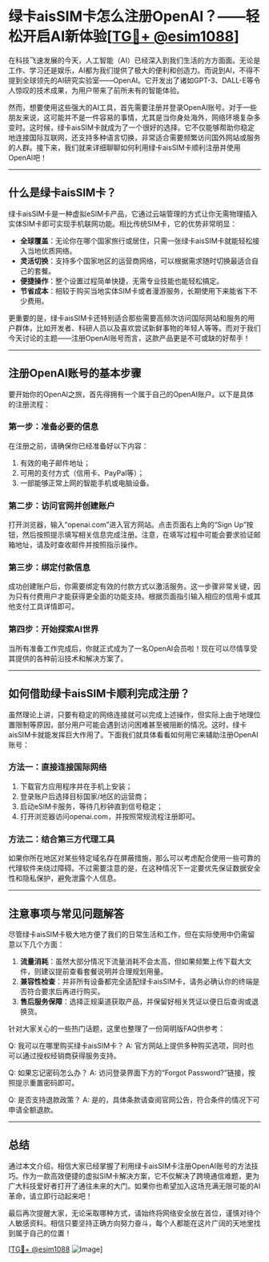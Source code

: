 # 绿卡aisSIM卡怎么注册OpenAI？——轻松开启AI新体验[[TG💪+ @esim1088](https://t.me/s/esim1088)]

在科技飞速发展的今天，人工智能（AI）已经深入到我们生活的方方面面。无论是工作、学习还是娱乐，AI都为我们提供了极大的便利和创造力。而说到AI，不得不提到全球领先的AI研究实验室——OpenAI。它开发出了诸如GPT-3、DALL-E等令人惊叹的技术成果，为用户带来了前所未有的智能体验。

然而，想要使用这些强大的AI工具，首先需要注册并登录OpenAI账号。对于一些朋友来说，这可能并不是一件容易的事情，尤其是当你身处海外，网络环境复杂多变时。这时候，绿卡aisSIM卡就成为了一个很好的选择。它不仅能够帮助你稳定地连接国际互联网，还支持多种语言切换，非常适合需要频繁访问国外网站或服务的人群。接下来，我们就来详细聊聊如何利用绿卡aisSIM卡顺利注册并使用OpenAI吧！

---

## 什么是绿卡aisSIM卡？

绿卡aisSIM卡是一种虚拟eSIM卡产品，它通过云端管理的方式让你无需物理插入实体SIM卡即可实现手机联网功能。相比传统SIM卡，它的优势非常明显：

- **全球覆盖**：无论你在哪个国家旅行或居住，只需一张绿卡aisSIM卡就能轻松接入当地优质网络。
- **灵活切换**：支持多个国家地区的运营商网络，可以根据需求随时切换最适合自己的套餐。
- **便捷操作**：整个设置过程简单快捷，无需专业技能也能轻松搞定。
- **节省成本**：相较于购买当地实体SIM卡或者漫游服务，长期使用下来能省下不少费用。

更重要的是，绿卡aisSIM卡还特别适合那些需要高频次访问国际网站和服务的用户群体，比如开发者、科研人员以及喜欢尝试新鲜事物的年轻人等等。而对于我们今天讨论的主题——注册OpenAI账号而言，这款产品更是不可或缺的好帮手！

---

## 注册OpenAI账号的基本步骤

要开始你的OpenAI之旅，首先得拥有一个属于自己的OpenAI账户。以下是具体的注册流程：

### 第一步：准备必要的信息
在注册之前，请确保你已经准备好以下内容：
1. 有效的电子邮件地址；
2. 可用的支付方式（信用卡、PayPal等）；
3. 一部能够正常上网的智能手机或电脑设备。

### 第二步：访问官网并创建账户
打开浏览器，输入“openai.com”进入官方网站。点击页面右上角的“Sign Up”按钮，然后按照提示填写相关信息完成注册。注意，在填写过程中可能会要求验证邮箱地址，请及时查收邮件并按照指示操作。

### 第三步：绑定付款信息
成功创建账户后，你需要绑定有效的付款方式以激活服务。这一步骤非常关键，因为只有付费用户才能获得更全面的功能支持。根据页面指引输入相应的信用卡或其他支付工具详情即可。

### 第四步：开始探索AI世界
当所有准备工作完成后，你就正式成为了一名OpenAI会员啦！现在可以尽情享受其提供的各种前沿技术和解决方案了。

---

## 如何借助绿卡aisSIM卡顺利完成注册？

虽然理论上讲，只要有稳定的网络连接就可以完成上述操作，但实际上由于地理位置限制等原因，部分用户可能会遇到访问困难甚至被阻断的情况。这时，绿卡aisSIM卡就能发挥巨大作用了。下面我们就具体看看如何用它来辅助注册OpenAI账号：

### 方法一：直接连接国际网络
1. 下载官方应用程序并在手机上安装；
2. 登录账户后选择目标国家/地区的运营商；
3. 启动eSIM卡服务，等待几秒钟直到信号稳定；
4. 打开浏览器访问openai.com，并按照常规流程注册即可。

### 方法二：结合第三方代理工具
如果你所在地区对某些特定域名存在屏蔽措施，那么可以考虑配合使用一些可靠的代理软件来绕过障碍。不过需要注意的是，在这种情况下一定要优先保证数据安全性和隐私保护，避免泄露个人信息。

---

## 注意事项与常见问题解答

尽管绿卡aisSIM卡极大地方便了我们的日常生活和工作，但在实际使用中仍需留意以下几个方面：

1. **流量消耗**：虽然大部分情况下流量消耗不会太高，但如果频繁上传下载大文件，则建议提前查看套餐说明并合理规划用量。
2. **兼容性检查**：并非所有设备都完全适配绿卡aisSIM卡，请务必确认你的终端是否符合要求后再进行购买。
3. **售后服务保障**：选择正规渠道获取产品，并保留好相关凭证以便日后查询或退换货。

针对大家关心的一些热门话题，这里也整理了一份简明版FAQ供参考：

Q: 我可以在哪里购买绿卡aisSIM卡？
A: 官方网站上提供多种购买选项，同时也可以通过授权经销商获得服务支持。

Q: 如果忘记密码怎么办？
A: 访问登录界面下方的“Forgot Password?”链接，按照提示重置密码即可。

Q: 是否支持退款政策？
A: 是的，具体条款请查阅官网公告，符合条件的情况下可申请全额退款。

---

## 总结

通过本文介绍，相信大家已经掌握了利用绿卡aisSIM卡注册OpenAI账号的方法技巧。作为一款高效便捷的虚拟SIM卡解决方案，它不仅解决了跨境通信难题，更为广大科技爱好者打开了通往未来的大门。如果你也希望加入这场充满无限可能的AI革命，请立即行动起来吧！

最后再次提醒大家，无论采取哪种方式，请始终将网络安全放在首位，谨慎对待个人敏感资料。相信只要坚持正确方向努力奋斗，每个人都能在这片广阔的天地里找到属于自己的位置！

[[TG💪+ @esim1088](https://t.me/s/esim1088) ![Image](https://i.postimg.cc/4NQfJmqS/Snipaste-2025-05-13-00-14-12.png)]
